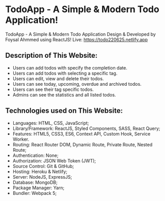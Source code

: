 # TodoApp - A Simple & Modern Todo Application!

TodoApp - A Simple & Modern Todo Application Design & Developed by Foysal Ahmmed using ReactJS! Live: https://todo220625.netlify.app

## Description of This Website:

-  Users can add todos with specify the completion date.
-  Users can add todos with selecting a specific tag.
-  Users can edit, view and delete their todos.
-  Users can see today, upcoming, overdue and archived todos.
-  Users can see their tag specific todos.
-  Admins can see the statistics and all listed todos.

## Technologies used on This Website:

-  Languages: HTML, CSS, JavaScript;
-  Library/Framework: ReactJS, Styled Components, SASS, React Query;
-  Features: HTML5, CSS3, ES6, Context API, Custom Hook, Service Worker.
-  Routing: React Router DOM, Dynamic Route, Private Route, Nested Route;
-  Authentication: None;
-  Authorization: JSON Web Token (JWT);
-  Source Control: Git & GitHub;
-  Hosting: Heroku & Netlify;
-  Server: NodeJS, ExpressJS;
-  Database: MongoDB;
-  Package Manager: Yarn;
-  Bundler: Webpack 5;
